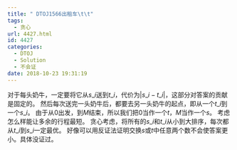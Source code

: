 ```yaml
---
title: " DTOJ1566出租车\t\t"
tags:
  - 贪心
url: 4427.html
id: 4427
categories:
  - DTOJ
  - Solution
  - 不会证
date: 2018-10-23 19:31:19
---
```


对于每头奶牛，一定要将它从$s\_i$送到$t\_i$，代价为$|s\_i-t\_i|$，这部分对答案的贡献是固定的。 然后每次送完一头奶牛后，都要去另一头奶牛的起点，即从一个$t\_i$到一个$s\_i$。 由于从$0$出发，到$M$结束，所以我们把$0$当作一个$t$，$M$当作一个$s$。 考虑怎么样能让多余的行程最短。 贪心考虑，将所有的$s\_i$和$t\_i$从小到大排序，每次都从$t\_i$到$s\_i$一定最优。 好像可以用反证法证明交换$s$或$t$中任意两个数不会使答案更小。具体没证过。